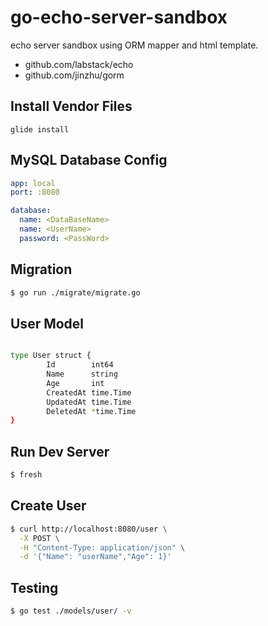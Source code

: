 # go-echo-server-sandbox

echo server sandbox using ORM mapper and html template.



- github.com/labstack/echo
- github.com/jinzhu/gorm


## Install Vendor Files

```
glide install
```

## MySQL Database Config

``` yaml
app: local
port: :8080

database:
  name: <DataBaseName>
  name: <UserName>
  password: <PassWord>
```

## Migration

``` bash
$ go run ./migrate/migrate.go
```

## User Model

``` bash

type User struct {
		Id        int64
		Name      string
		Age       int
		CreatedAt time.Time
		UpdatedAt time.Time
		DeletedAt *time.Time
}
```

## Run Dev Server 

``` bash
$ fresh
```

## Create User

``` bash
$ curl http://localhost:8080/user \
  -X POST \
  -H "Content-Type: application/json" \
  -d '{"Name": "userName","Age": 1}'
```

## Testing

``` bash
$ go test ./models/user/ -v
```
